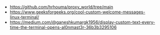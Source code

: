 - https://github.com/hrhouma/proxy_world/tree/main
- https://www.geeksforgeeks.org/cool-custom-welcome-messages-linux-terminal/
- https://medium.com/@ganeshkumargk1956/display-custom-text-every-time-the-terminal-opens-al0nmast3r-36b3b3295106
